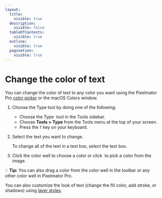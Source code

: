 ```yaml
---
layout:
  title:
    visible: true
  description:
    visible: false
  tableOfContents:
    visible: true
  outline:
    visible: true
  pagination:
    visible: true
---
```


# Change the color of text

You can change the color of text to any color you want using the Pixelmator Pro [color picker](https://www.pixelmator.com/support/guide/pixelmator-pro/1231) or the macOS Colors window.

1. Choose the Type tool by doing one of the following:
   * Choose the Type <img src="https://help.pixelmator.com/pixelmator-pro/3.5/assets/English/1580998705000.png" alt="" data-size="line"> tool in the Tools sidebar.
   * Choose **Tools > Type** from the Tools menu at the top of your screen.
   * Press the `T` key on your keyboard.
2.  Select the text you want to change.

    To change all of the text in a text box, select the text box. 
3. Click the color well to choose a color or click <img src="https://help.pixelmator.com/pixelmator-pro/3.5/assets/English/1588174408000.png" alt="" data-size="line"> to pick a color from the image.

:bulb: **Tip:** You can also drag a color from the color well in the toolbar or any other color well in Pixelmator Pro.

You can also customize the look of text (change the fill color, add stroke, or shadows) using [layer styles](../customize-layers-using-styles/).
